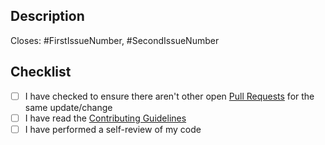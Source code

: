 <!-- markdownlint-disable MD041 -->

## Description

<!-- Please describe your changes, including numbers of any relevant issues -->

Closes: #FirstIssueNumber, #SecondIssueNumber

## Checklist

- [ ] I have checked to ensure there aren't other open [Pull Requests](https://github.com/akikanellis/branch-name-validator-test/pulls) for the same update/change
- [ ] I have read the [Contributing Guidelines](https://github.com/akikanellis/branch-name-validator-test/blob/main/docs/CONTRIBUTING.md)
- [ ] I have performed a self-review of my code
